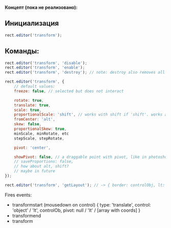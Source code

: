 **Концепт (пока не реализовано):**
## Инициализация

```js
rect.editor('transform');
```

## Команды:
```js
rect.editor('transform', 'disable');
rect.editor('transform', 'enable');
rect.editor('transform', 'destroy'); // note: destroy also removes all draggable parameters

rect.editor('transform', {
	// default values:
	freeze: false, // selected but does not interact

	rotate: true,
	translate: true,
	scale: true,
	proportionalScale: 'shift', // works with shift if 'shift'. works always if 'always'
	fromCenter: 'alt',
	skew: false,
	proportionalSkew: true,
	minScale, minRotate, etc
	stepScale, stepRotate,

	pivot: 'center',

	showPivot: false, // a draggable point with pivot, like in photoshop
	// saveProportions: false,
	// how about alt, shift?
	// maybe in future
});

rect.editor('transform', 'getLayout'); // -> { border: controlObj, lt: ..., ... }
```

Fires events:
 - transformstart (mousedown on control) { type: 'translate', control: 'object' / 'lt', controlOb, pivot: null / 'lt' / [array with coords] }
 - transformend
 - transform